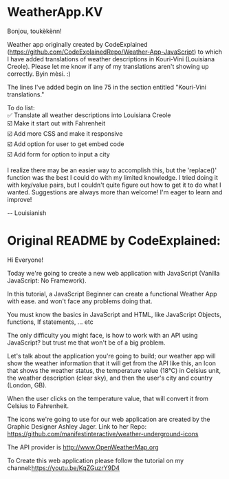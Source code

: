 # WeatherApp.KV

Bonjou, toukèkènn!

Weather app originally created by CodeExplained (https://github.com/CodeExplainedRepo/Weather-App-JavaScript) to which I have added translations of weather descriptions in Kouri-Vini (Louisiana Creole). Please let me know if any of my translations aren't showing up correctly. Byin mèsi. :)

The lines I've added begin on line 75 in the section entitled "Kouri-Vini translations."

To do list: <br>
✅ Translate all weather descriptions into Louisiana Creole <br>
☑️ Make it start out with Fahrenheit <br>
☑️ Add more CSS and make it responsive <br>
☑️ Add option for user to get embed code <br>
☑️ Add form for option to input a city <br>

I realize there may be an easier way to accomplish this, but the 'replace()' function was the best I could do with my limited knowledge. I tried doing it with key/value pairs, but I couldn't quite figure out how to get it to do what I wanted. Suggestions are always more than welcome! I'm eager to learn and improve!

-- Louisianish


# Original README by CodeExplained:

Hi Everyone!

Today we're going to create a new web application with JavaScript (Vanilla JavaScript: No Framework).

In this tutorial, a JavaScript Beginner can create a functional Weather App with ease. and won't face any problems doing that.

You must know the basics in JavaScript and HTML, like JavaScript Objects, functions, If statements, ... etc

The only difficulty you might face, is how to work with an API using JavaScript? but trust me that won't be of a big problem.

Let's talk about the application you're going to build; our weather app will show the weather information that it will get from the API like this, an Icon that shows the weather status, the temperature value (18°C) in Celsius unit, the weather description (clear sky), and then the user's city and country (London, GB).

When the user clicks on the temperature value, that will convert it from Celsius to Fahrenheit.

The icons we're going to use for our web application are created by the Graphic Designer Ashley Jager.
Link to her Repo: https://github.com/manifestinteractive/weather-underground-icons

The API provider is http://www.OpenWeatherMap.org

To Create this web application please follow the tutorial on my channel:https://youtu.be/KqZGuzrY9D4
